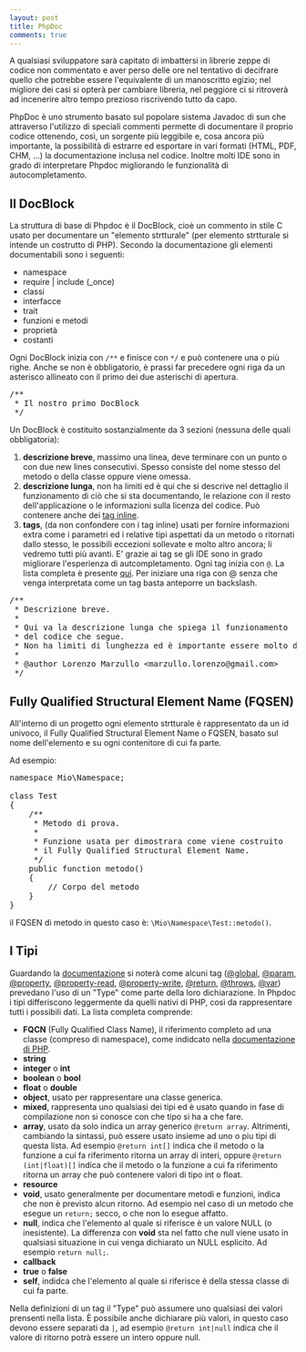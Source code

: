 ```yaml
---
layout: post
title: PhpDoc
comments: true
---
```


A qualsiasi sviluppatore sarà capitato di imbattersi in librerie zeppe di codice non commentato e aver perso delle ore nel tentativo di decifrare quello che potrebbe essere l'equivalente di un manoscritto egizio; nel migliore dei casi si opterà per cambiare libreria, nel peggiore ci si ritroverà ad incenerire altro tempo prezioso riscrivendo tutto da capo.

PhpDoc è uno strumento basato sul popolare sistema Javadoc di sun che attraverso l'utilizzo di speciali commenti permette di documentare il proprio codice ottenendo, così, un sorgente più leggibile e, cosa ancora più importante, la possibilità di estrarre ed esportare in vari formati (HTML, PDF, CHM, ...) la documentazione inclusa nel codice.
Inoltre molti IDE sono in grado di interpretare Phpdoc migliorando le funzionalità di autocompletamento.


## Il DocBlock

La struttura di base di Phpdoc è il DocBlock, cioè un commento in stile C usato per documentare un "elemento strtturale" (per elemento strtturale si intende un costrutto di PHP).
Secondo la documentazione gli elementi documentabili sono i seguenti:
- namespace
- require | include (_once)
- classi
- interfacce
- trait
- funzioni e metodi
- proprietà
- costanti


Ogni DocBlock inizia con <code class="language-php">/**</code> e finisce con <code class="language-php">*/</code> e può contenere una o più righe. Anche se non è obbligatorio, è prassi far precedere ogni riga da un asterisco allineato con il primo dei due asterischi di apertura.

<pre class="language-php">
/**
 * Il nostro primo DocBlock
 */
</pre>

Un DocBlock è costituito sostanzialmente da 3 sezioni (nessuna delle quali obbligatoria):
1. __descrizione breve__, massimo una linea, deve terminare con un punto o con due new lines consecutivi. Spesso consiste del nome stesso del metodo o della classe oppure viene omessa.
2. __descrizione lunga__, non ha limiti ed è qui che si descrive nel dettaglio il funzionamento di ciò che si sta documentando, le relazione con il resto dell'applicazione o le informazioni sulla licenza del codice. Può contenere anche dei [tag inline](http://www.phpdoc.org/docs/latest/for-users/phpdoc/inline-tag-reference.html).
3. __tags__, (da non confondere con i tag inline) usati per fornire informazioni extra come i parametri ed i relative tipi aspettati da un metodo o ritornati dallo stesso, le possibili eccezioni sollevate e molto altro ancora; li vedremo tutti più avanti. E' grazie ai tag se gli IDE sono in grado migliorare l'esperienza di autcompletamento. Ogni tag inizia con <code class="language-php">@</code>. La lista completa è presente [qui](http://www.phpdoc.org/docs/latest/for-users/phpdoc/tag-reference.html). Per iniziare una riga con @ senza che venga interpretata come un tag basta anteporre un backslash.

<pre class="language-php">
/**
 * Descrizione breve.
 *
 * Qui va la descrizione lunga che spiega il funzionamento
 * del codice che segue.
 * Non ha limiti di lunghezza ed è importante essere molto descrittivi in questa sezione.
 *
 * @author Lorenzo Marzullo &lt;marzullo.lorenzo@gmail.com&gt;
 */
</pre>


## Fully Qualified Structural Element Name (FQSEN)

All'interno di un progetto ogni elemento strtturale è rappresentato da un id univoco, il Fully Qualified Structural Element Name o FQSEN, basato sul nome dell'elemento e su ogni contenitore di cui fa parte.

Ad esempio:

<pre class="language-php">
namespace Mio\Namespace;

class Test
{
	/**
	 * Metodo di prova.
	 *
	 * Funzione usata per dimostrara come viene costruito
	 * il Fully Qualified Structural Element Name.
	 */
	public function metodo()
	{
		// Corpo del metodo
	}
}
</pre>

il FQSEN di metodo in questo caso è: <code class="language-php">\Mio\Namespace\Test::metodo()</code>.


## I Tipi

Guardando la [documentazione](http://www.phpdoc.org/docs/latest/for-users/phpdoc/tag-reference.html) si noterà come alcuni tag ([@global](http://www.phpdoc.org/docs/latest/for-users/phpdoc/tags/global.html), [@param](http://www.phpdoc.org/docs/latest/for-users/phpdoc/tags/param.html), [@property](http://www.phpdoc.org/docs/latest/for-users/phpdoc/tags/property.html), [@property-read](http://www.phpdoc.org/docs/latest/for-users/phpdoc/tags/property-read.html), [@property-write](http://www.phpdoc.org/docs/latest/for-users/phpdoc/tags/property-write.html), [@return](http://www.phpdoc.org/docs/latest/for-users/phpdoc/tags/return.html), [@throws](http://www.phpdoc.org/docs/latest/for-users/phpdoc/tags/throws.html), [@var](http://www.phpdoc.org/docs/latest/for-users/phpdoc/tags/var.html)) prevedano l'uso di un "Type" come parte della loro dichiarazione.
In Phpdoc i tipi differiscono leggermente da quelli nativi di PHP, così da rappresentare tutti i possibili dati.
La lista completa comprende:
- __FQCN__ (Fully Qualified Class Name), il riferimento completo ad una classe (compreso di namespace), come indidcato nella [documentazione di PHP](http://php.net/manual/en/language.namespaces.rules.php).
- __string__
- __integer__ o __int__
- __boolean__ o __bool__
- __float__ o __double__
- __object__, usato per rappresentare una classe generica.
- __mixed__, rappresenta uno qualsiasi dei tipi ed è usato quando in fase di compilazione non si conosce con che tipo si ha a che fare.
- __array__, usato da solo indica un array generico <code class="language-php">@return array</code>. Altrimenti, cambiando la sintassi, può essere usato insieme ad uno o piu tipi di questa lista. Ad esempio <code class="language-php">@return int[]</code> indica che il metodo o la funzione a cui fa riferimento ritorna un array di interi, oppure <code class="language-php">@return (int|float)[]</code> indica che il metodo o la funzione a cui fa riferimento ritorna un array che può contenere valori di tipo int o float.
- __resource__
- __void__, usato generalmente per documentare metodi e funzioni, indica che non è previsto alcun ritorno. Ad esempio nel caso di un metodo che esegue un <code class="language-php">return;</code> secco, o che non lo esegue affatto.
- __null__, indica che l'elemento al quale si riferisce è un valore NULL (o inesistente). La differenza con __void__ sta nel fatto che null viene usato in qualsiasi situazione in cui venga dichiarato un NULL esplicito. Ad esempio <code class="language-php">return null;</code>.
- __callback__
- __true__ o __false__
- __self__, indidca che l'elemento al quale si riferisce è della stessa classe di cui fa parte.

Nella definizioni di un tag il "Type" può assumere uno qualsiasi dei valori prensenti nella lista.
&Egrave; possibile anche dichiarare più valori, in questo caso devono essere separati da <code class="language-php">|</code>, ad esempio <code class="language-php">@return int|null</code> indica che il valore di ritorno potrà essere un intero oppure null.